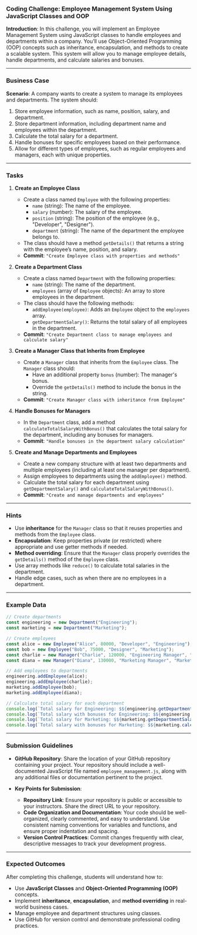 ### Coding Challenge: Employee Management System Using JavaScript Classes and OOP

**Introduction**: In this challenge, you will implement an Employee Management System using JavaScript classes to handle employees and departments within a company. You’ll use Object-Oriented Programming (OOP) concepts such as inheritance, encapsulation, and methods to create a scalable system. This system will allow you to manage employee details, handle departments, and calculate salaries and bonuses.

---

### Business Case

**Scenario**: A company wants to create a system to manage its employees and departments. The system should:
1. Store employee information, such as name, position, salary, and department.
2. Store department information, including department name and employees within the department.
3. Calculate the total salary for a department.
4. Handle bonuses for specific employees based on their performance.
5. Allow for different types of employees, such as regular employees and managers, each with unique properties.

---

### Tasks

1. **Create an Employee Class**

   - Create a class named `Employee` with the following properties:
     - `name` (string): The name of the employee.
     - `salary` (number): The salary of the employee.
     - `position` (string): The position of the employee (e.g., "Developer", "Designer").
     - `department` (string): The name of the department the employee belongs to.
   - The class should have a method `getDetails()` that returns a string with the employee’s name, position, and salary.
   - **Commit**: `"Create Employee class with properties and methods"`

2. **Create a Department Class**

   - Create a class named `Department` with the following properties:
     - `name` (string): The name of the department.
     - `employees` (array of `Employee` objects): An array to store employees in the department.
   - The class should have the following methods:
     - `addEmployee(employee)`: Adds an `Employee` object to the `employees` array.
     - `getDepartmentSalary()`: Returns the total salary of all employees in the department.
   - **Commit**: `"Create Department class to manage employees and calculate salary"`

3. **Create a Manager Class that Inherits from Employee**

   - Create a `Manager` class that inherits from the `Employee` class. The `Manager` class should:
     - Have an additional property `bonus` (number): The manager's bonus.
     - Override the `getDetails()` method to include the bonus in the string.
   - **Commit**: `"Create Manager class with inheritance from Employee"`

4. **Handle Bonuses for Managers**

   - In the `Department` class, add a method `calculateTotalSalaryWithBonus()` that calculates the total salary for the department, including any bonuses for managers.
   - **Commit**: `"Handle bonuses in the department salary calculation"`

5. **Create and Manage Departments and Employees**

   - Create a new company structure with at least two departments and multiple employees (including at least one manager per department).
   - Assign employees to departments using the `addEmployee()` method.
   - Calculate the total salary for each department using `getDepartmentSalary()` and `calculateTotalSalaryWithBonus()`.
   - **Commit**: `"Create and manage departments and employees"`

---

### Hints

- Use **inheritance** for the `Manager` class so that it reuses properties and methods from the `Employee` class.
- **Encapsulation**: Keep properties private (or restricted) where appropriate and use getter methods if needed.
- **Method overriding**: Ensure that the `Manager` class properly overrides the `getDetails()` method of the `Employee` class.
- Use array methods like `reduce()` to calculate total salaries in the department.
- Handle edge cases, such as when there are no employees in a department.

---

### Example Data

```javascript
// Create departments
const engineering = new Department("Engineering");
const marketing = new Department("Marketing");

// Create employees
const alice = new Employee("Alice", 80000, "Developer", "Engineering");
const bob = new Employee("Bob", 75000, "Designer", "Marketing");
const charlie = new Manager("Charlie", 120000, "Engineering Manager", "Engineering", 20000);
const diana = new Manager("Diana", 130000, "Marketing Manager", "Marketing", 25000);

// Add employees to departments
engineering.addEmployee(alice);
engineering.addEmployee(charlie);
marketing.addEmployee(bob);
marketing.addEmployee(diana);

// Calculate total salary for each department
console.log(`Total salary for Engineering: $${engineering.getDepartmentSalary()}`);
console.log(`Total salary with bonuses for Engineering: $${engineering.calculateTotalSalaryWithBonus()}`);
console.log(`Total salary for Marketing: $${marketing.getDepartmentSalary()}`);
console.log(`Total salary with bonuses for Marketing: $${marketing.calculateTotalSalaryWithBonus()}`);
```

---

### Submission Guidelines

- **GitHub Repository**: Share the location of your GitHub repository containing your project. Your repository should include a well-documented JavaScript file named `employee_management.js`, along with any additional files or documentation pertinent to the project.
  
- **Key Points for Submission**:
  - **Repository Link**: Ensure your repository is public or accessible to your instructors. Share the direct URL to your repository.
  - **Code Organization and Documentation**: Your code should be well-organized, clearly commented, and easy to understand. Use consistent naming conventions for variables and functions, and ensure proper indentation and spacing.
  - **Version Control Practices**: Commit changes frequently with clear, descriptive messages to track your development progress.

---

### Expected Outcomes

After completing this challenge, students will understand how to:

- Use **JavaScript Classes** and **Object-Oriented Programming (OOP)** concepts.
- Implement **inheritance**, **encapsulation**, and **method overriding** in real-world business cases.
- Manage employee and department structures using classes.
- Use GitHub for version control and demonstrate professional coding practices.